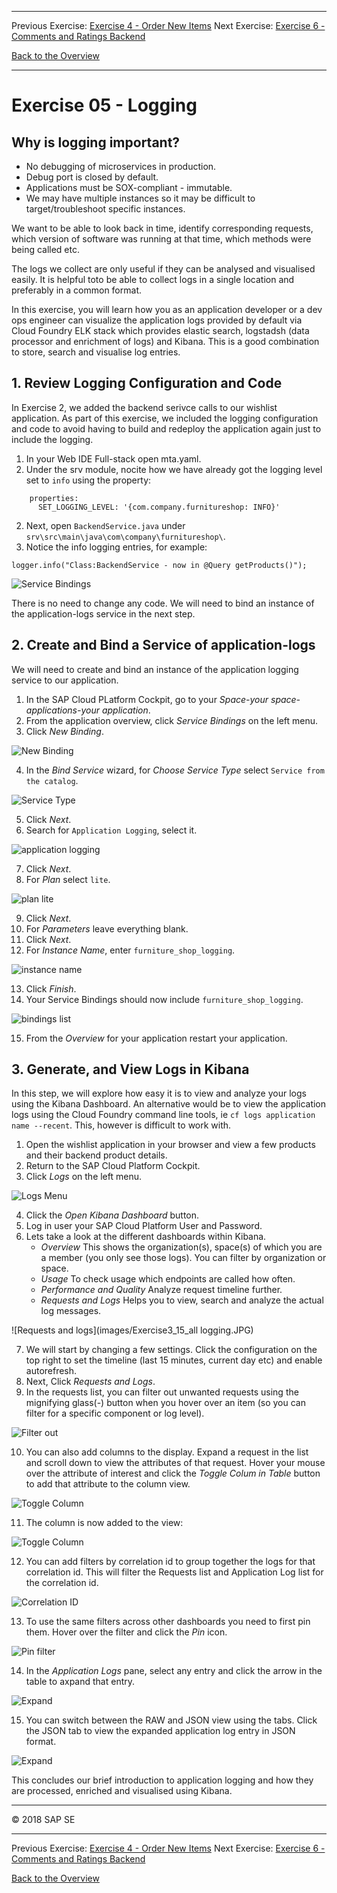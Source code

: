 - - - -
Previous Exercise: [Exercise 4 - Order New Items](../Exercise-04-Order-New-Items) Next Exercise: [Exercise 6 - Comments and Ratings Backend](../Exercise-06-Comments-and-Ratings-Backend)

[Back to the Overview](../README.md)
- - - -
# Exercise 05 - Logging

## Why is logging important?
- No debugging of microservices in production.
- Debug port is closed by default.
- Applications must be SOX-compliant - immutable.
- We may have multiple instances so it may be difficult to target/troubleshoot specific instances.

We want to be able to look back in time, identify corresponding requests, which version of software was running at that time, which methods were being called etc.

The logs we collect are only useful if they can be analysed and visualised easily. It is helpful toto be able to collect logs in a single location and preferably in a common format.

In this exercise, you will learn how you as an application developer or a dev ops engineer can visualize the application logs provided by default via Cloud Foundry ELK stack which provides elastic search, logstadsh (data processor and enrichment of logs) and Kibana. This is a good combination to store, search and visualise log entries.

## 1. Review Logging Configuration and Code

In Exercise 2, we added the backend serivce calls to our wishlist application. As part of this exercise, we included the logging configuration and code to avoid having to build and redeploy the application again just to include the logging. 

1. In your Web IDE Full-stack open mta.yaml.
2. Under the srv module, nocite how we have already got the logging level set to `info` using the property:
```
    properties: 
      SET_LOGGING_LEVEL: '{com.company.furnitureshop: INFO}'    
```
2. Next, open `BackendService.java` under  `srv\src\main\java\com\company\furnitureshop\`. 
3. Notice the info logging entries, for example:
```
logger.info("Class:BackendService - now in @Query getProducts()");
```

![Service Bindings](images/Exercise3_1b_backend_service.JPG)

There is no need to change any code. We will need to bind an instance of the application-logs service in the next step.

## 2. Create and Bind a Service of application-logs
We will need to create and bind an instance of the application logging service to our application.
1. In the SAP Cloud PLatform Cockpit, go to your _Space-your space-applications-your application_.
2. From the application overview, click _Service Bindings_ on the left menu.
3. Click _New Binding_.

![New Binding](images/Exercise3_2_service_bindings.JPG)

4. In the _Bind Service_ wizard, for _Choose Service Type_ select `Service from the catalog`.

![Service Type](images/Exercise3_3_service_bindings.JPG)

5. Click _Next_.
6. Search for `Application Logging`, select it.

![application logging](images/Exercise3_4_service_bindings.JPG)

7. Click _Next_.
8. For _Plan_ select `lite`.

![plan lite](images/Exercise3_5_service_bindings.JPG)

9. Click _Next_.
10. For _Parameters_ leave everything blank.
11. Click _Next_.
12. For _Instance Name_, enter `furniture_shop_logging`.

![instance name](images/Exercise3_6_service_bindings.JPG)

13. Click _Finish_.
14. Your Service Bindings should now include `furniture_shop_logging`.

![bindings list](images/Exercise3_7_service_bindings.JPG)

15. From the _Overview_ for your application restart your application.

## 3. Generate, and View Logs in Kibana
In this step, we will explore how easy it is to view and analyze your logs using the Kibana Dashboard. An alternative would be to view the application logs using the Cloud Foundry command line tools, ie `cf logs application name --recent`. This, however is difficult to work with.

1. Open the wishlist application in your browser and view a few products and their backend product details.
2. Return to the SAP Cloud Platform Cockpit.
3. Click _Logs_ on the left menu.

![Logs Menu](images/Exercise3_8_logging.JPG)

4. Click the _Open Kibana Dashboard_ button.
5. Log in user your SAP Cloud Platform User and Password.
6. Lets take a look at the different dashboards within Kibana.
   - _Overview_
     This shows the organization(s), space(s) of which you are a member (you        only see those logs). You can filter by organization or space. 
   - _Usage_ 
     To check usage which endpoints are called how often.
   - _Performance and Quality_
     Analyze request timeline further.
   - _Requests and Logs_
     Helps you to view, search and analyze the actual log messages.
     
![Requests and logs](images/Exercise3_15_all logging.JPG)

7. We will start by changing a few settings. Click the configuration on the top right to set the timeline (last 15 minutes, current day etc) and enable autorefresh.
8. Next, Click _Requests and Logs_.
9. In the requests list, you can filter out unwanted requests using the mignifying glass(-) button when you hover over an item (so you can filter for a specific component or log level).

![Filter out](images/Exercise3_19_filter_out.JPG)

10. You can also add columns to the display. Expand a request in the list and scroll down to view the attributes of that request. Hover your mouse over the attribute of interest and click the _Toggle Colum in Table_ button to add that attribute to the column view.

![Toggle Column](images/Exercise3_11_toggle%20column1.JPG)

11. The column is now added to the view:

![Toggle Column](images/Exercise3_12_toggle%20column2.JPG)

12. You can add filters by correlation id to group together the logs for that correlation id. This will filter the Requests list and Application Log list for the correlation id. 

![Correlation ID](images/Exercise3_18_filter_correlation_id.JPG)

13. To use the same filters across other dashboards you need to first pin them. Hover over the filter and click the _Pin_ icon.

![Pin filter](images/Exercise3_13_pin%20filter.JPG)

14. In the _Application Logs_ pane, select any entry and click the arrow in the table to axpand that entry.

![Expand](images/Exercise3_16_application_logs_expand.JPG)

15. You can switch between the RAW and JSON view using the tabs. Click the JSON tab to view the expanded application log entry in JSON format. 

![Expand](images/Exercise3_16a_application_logs_JSON.JPGG)

This concludes our brief introduction to application logging and how they are processed, enriched and visualised using Kibana. 

- - - -
© 2018 SAP SE
- - - -
Previous Exercise: [Exercise 4 - Order New Items](../Exercise-04-Order-New-Items) Next Exercise: [Exercise 6 - Comments and Ratings Backend](../Exercise-06-Comments-and-Ratings-Backend)

[Back to the Overview](../README.md)
